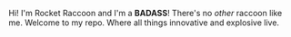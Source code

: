 Hi! I'm Rocket Raccoon and I'm a **BADASS**! There's no _other_ raccoon like me. Welcome to my repo. Where all things innovative and explosive live.
